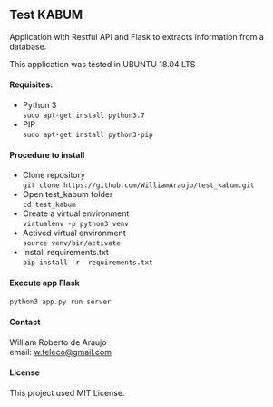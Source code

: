 ## Test KABUM

Application with Restful API and Flask to extracts information from a database.

This application was tested in UBUNTU 18.04 LTS  

#### Requisites: 
* Python 3 \
```sudo apt-get install python3.7```
* PIP \
```sudo apt-get install python3-pip```

#### Procedure to install
* Clone repository \
``` git clone https://github.com/WilliamAraujo/test_kabum.git  ```
* Open test_kabum folder  
``` cd test_kabum ```
* Create a virtual environment \
``` virtualenv -p python3 venv ```
* Actived virtual environment \
``` source venv/bin/activate ```
* Install requirements.txt \
``` pip install -r  requirements.txt ```

#### Execute app Flask
``` python3 app.py run server  ```

#### Contact
William Roberto de Araujo \
email: w.teleco@gmail.com

#### License
This project used MIT License. 



